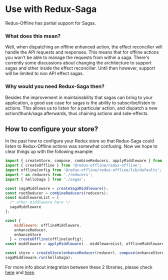 # Use with Redux-Saga

Redux-Offline has partial support for Sagas.

### What does this mean?
Well, when dispatching an offline enhanced action, the effect reconcilier will handle the API requests and responses.
This means that for offline actions you won't be able to manage the requests from within a saga. There's currently some discussions about changing the architecture to support sagas and other inside the effect reconcilier.
Until then however, support will be limited to non API effect sagas.

### Why would you need Redux-Saga then?
Besides the improvement in maintainability that sagas can bring to your application, a good use case for sagas is the ability to subscribe/listen to actions.
This allows us to listen for a particular action, and dispatch a new action/thunk/saga afterwards, thus chaining actions and side-effects.

## How to configure your store?
In the past how to configure your Redux store so that Redux-Saga could listen to Redux-Offline actions was somewhat confusing. Now we hope to clear things up with the following example:

```js
import { createStore, compose, combineReducers, applyMiddleware } from 'redux';
import { createOffline } from '@redux-offline/redux-offline';
import offlineConfig from '@redux-offline/redux-offline/lib/defaults';
import * as reducers from './reducers';
import { helloSaga } from './sagas';

const sagaMiddleware = createSagaMiddleware();
const rootReducer = combineReducers(reducers);
const middlewareList = [
  /* other middleware here */
  sagaMiddleware
];

const {
    middleware: offlineMiddleware,
    enhanceReducer,
    enhanceStore
  } = createOffline(offlineConfig);
const middleware = applyMiddleware(...middlewareList, offlineMiddleware);

const store = createStore(enhanceReducer(reducer), compose(enhanceStore, middleware));
sagaMiddleware.run(helloSaga);
```

For more info about integration between these 2 libraries, please check [here](https://github.com/redux-offline/redux-offline/issues/90) and [here](https://github.com/redux-offline/redux-offline/issues/173).

